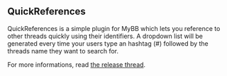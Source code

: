 ## QuickReferences

QuickReferences is a simple plugin for MyBB which lets you reference to other threads quickly using their identifiers. A dropdown list will be generated every time your users type an hashtag (#) followed by the threads name they want to search for.

For more informations, read [the release thread](http://www.mybboost.com/thread-release-quickreferences-1-2).